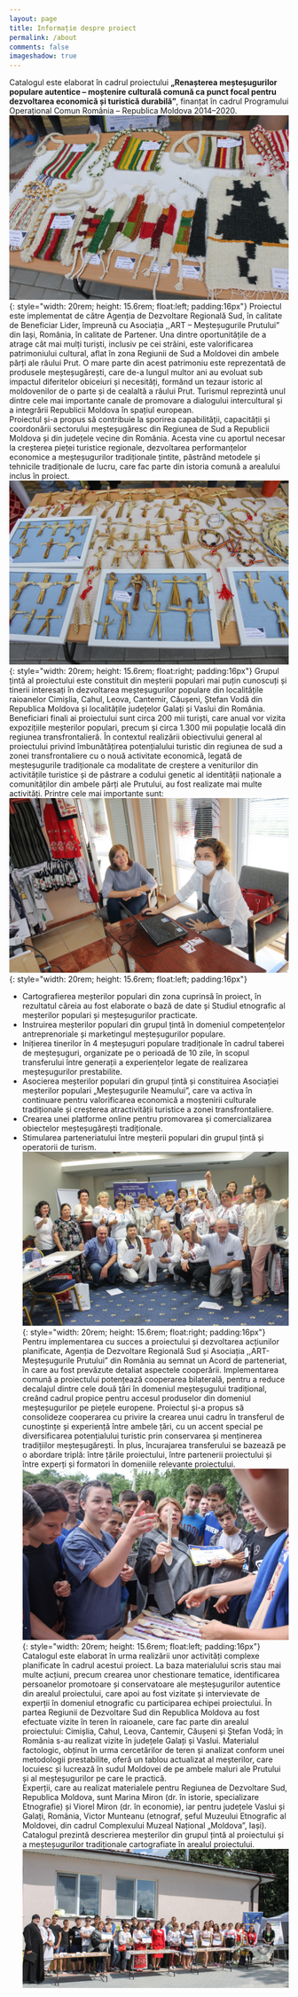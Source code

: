 ```yaml
---
layout: page
title: Informație despre proiect
permalink: /about
comments: false
imageshadow: true
---
```

Catalogul este elaborat în cadrul proiectului **„Renașterea meșteșugurilor populare autentice – moștenire culturală comună ca punct focal pentru dezvoltarea economică și turistică durabilă”**, finanțat în cadrul Programului Operațional Comun România – Republica Moldova 2014–2020.
![1](assets/img/about/1.jpg){: style="width: 20rem; height: 15.6rem; float:left; padding:16px"} Proiectul este implementat de către Agenția de Dezvoltare Regională Sud, în calitate de Beneficiar Lider, împreună cu Asociația ,,ART – Meșteșugurile Prutului” din Iași, România, în calitate de Partener. Una dintre oportunitățile de a atrage cât mai mulți turiști, inclusiv pe cei străini, este valorificarea patrimoniului cultural, aflat în zona Regiunii de Sud a Moldovei din ambele părți ale râului Prut. O mare parte din acest patrimoniu este reprezentată de produsele meșteșugărești, care de-a lungul multor ani au evoluat sub impactul diferitelor obiceiuri și necesități, formând un tezaur istoric al moldovenilor de o parte și de cealaltă a râului Prut. Turismul reprezintă unul dintre cele mai importante canale de promovare a dialogului intercultural și a integrării Republicii Moldova în spațiul european.  
Proiectul și-a propus să contribuie la sporirea capabilității, capacității și coordonării sectorului meșteșugăresc din Regiunea de Sud a Republicii Moldova și din județele vecine din România. Acesta vine cu aportul necesar la creșterea pieței turistice regionale, dezvoltarea performanțelor economice a meșteșugurilor tradiționale țintite, păstrând metodele și tehnicile tradiționale de lucru, care fac parte din istoria comună a arealului inclus în proiect.  
![2](assets/img/about/2.jpg){: style="width: 20rem; height: 15.6rem; float:right; padding:16px"} Grupul țintă al proiectului este constituit din meșterii populari mai puțin cunoscuți și tinerii interesați în dezvoltarea meșteșugurilor populare din localitățile raioanelor Cimișlia, Cahul, Leova, Cantemir, Căușeni, Ștefan Vodă din Republica Moldova și localitățile județelor Galați și Vaslui din România. Beneficiari finali ai proiectului sunt circa 200 mii turiști, care anual vor vizita expozițiile meșterilor populari, precum și circa 1.300 mii populație locală din regiunea transfrontalieră. În contextul realizării obiectivului general al proiectului privind îmbunătățirea potențialului turistic din regiunea de sud a zonei transfrontaliere cu o nouă activitate economică, legată de meșteșugurile tradiționale ca modalitate de creștere a veniturilor din activitățile turistice și de păstrare a codului genetic al identității naționale a comunităților din ambele părți ale Prutului, au fost realizate mai multe activități. Printre cele mai importante sunt:  
![3](assets/img/about/3.jpg){: style="width: 20rem; height: 15.6rem; float:left; padding:16px"}  
- Cartografierea meșterilor populari din zona cuprinsă în proiect, în rezultatul căreia au fost elaborate o bază de date și Studiul etnografic al meșterilor populari și meșteșugurilor practicate.
- Instruirea meșterilor populari din grupul țintă în domeniul competențelor antreprenoriale și marketingul meșteșugurilor populare.
- Inițierea tinerilor în 4 meșteșuguri populare tradiționale în cadrul taberei de meșteșuguri, organizate pe o perioadă de 10 zile, în scopul transferului între generații a experiențelor legate de realizarea meșteșugurilor prestabilite.
- Asocierea meșterilor populari din grupul țintă și constituirea Asociației meșterilor populari „Meșteșugurile Neamului”, care va activa în continuare pentru valorificarea economică a moștenirii culturale tradiționale și creșterea atractivității turistice a zonei transfrontaliere.
- Crearea unei platforme online pentru promovarea și comercializarea obiectelor meșteșugărești tradiționale.
- Stimularea parteneriatului între meșterii populari din grupul țintă și operatorii de turism.
![4](assets/img/about/4.jpg){: style="width: 20rem; height: 15.6rem; float:right; padding:16px"}
Pentru implementarea cu succes a proiectului și dezvoltarea acțiunilor planificate, Agenția de Dezvoltare Regională Sud și Asociația ,,ART- Meșteșugurile Prutului” din România au semnat un Acord de parteneriat, în care au fost prevăzute detaliat aspectele cooperării. Implementarea comună a proiectului potențează cooperarea bilaterală, pentru a reduce decalajul dintre cele două țări în domeniul meșteșugului tradițional, creând cadrul propice pentru accesul produselor din domeniul meșteșugurilor pe piețele europene. Proiectul și-a propus să consolideze cooperarea cu privire la crearea unui cadru în transferul de cunoștințe și experiență între ambele țări, cu un accent special pe diversificarea potențialului turistic prin conservarea și menținerea tradițiilor meșteșugărești. În plus, încurajarea transferului se bazează pe o abordare triplă: între țările proiectului, între partenerii proiectului și între experți și formatori în domeniile relevante proiectului.
![5](assets/img/about/5.jpg){: style="width: 20rem; height: 15.6rem; float:left; padding:16px"} Catalogul este elaborat în urma realizării unor activități complexe planificate în cadrul acestui proiect. La baza materialului scris stau mai multe acțiuni, precum crearea unor chestionare tematice, identificarea persoanelor promotoare și conservatoare ale meșteșugurilor autentice din arealul proiectului, care apoi au fost vizitate și intervievate de experții în domeniul etnografic cu participarea echipei proiectului. În partea Regiunii de Dezvoltare Sud din Republica Moldova au fost efectuate vizite în teren în raioanele, care fac parte din arealul proiectului: Cimișlia, Cahul, Leova, Cantemir, Căușeni și Ștefan Vodă; în România s-au realizat vizite în județele Galați și Vaslui. Materialul factologic, obținut în urma cercetărilor de teren și analizat conform unei metodologii prestabilite, oferă un tablou actualizat al meșterilor, care locuiesc și lucrează în sudul Moldovei de pe ambele maluri ale Prutului și al meșteșugurilor pe care le practică.  
Experții, care au realizat materialele pentru Regiunea de Dezvoltare Sud, Republica Moldova, sunt Marina Miron (dr. în istorie, specializare Etnografie) și Viorel Miron (dr. în economie), iar pentru județele Vaslui și Galați, România, Victor Munteanu (etnograf, șeful Muzeului Etnografic al Moldovei, din cadrul Complexului Muzeal Național „Moldova”, Iași). Catalogul prezintă descrierea meșterilor din grupul țintă al proiectului și a meșteșugurilor tradiționale cartografiate în arealul proiectului.
![6](assets/img/about/6.jpg)


